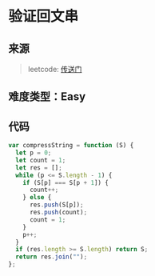 # 验证回文串

## 来源

> leetcode: [传送门](https://leetcode-cn.com/problems/compress-string-lcci/)

## 难度类型：Easy

## 代码

```js
var compressString = function (S) {
  let p = 0;
  let count = 1;
  let res = [];
  while (p <= S.length - 1) {
    if (S[p] === S[p + 1]) {
      count++;
    } else {
      res.push(S[p]);
      res.push(count);
      count = 1;
    }
    p++;
  }
  if (res.length >= S.length) return S;
  return res.join("");
};
```
